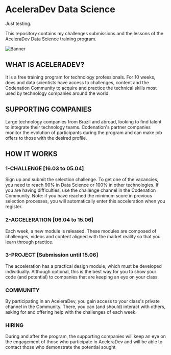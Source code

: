 # AceleraDev Data Science

Just testing.

This repository contains my challenges submissions and the lessons of the AceleraDev Data Science training program.

![Banner](https://s3-us-west-1.amazonaws.com/acceleration-assets-highway/ds-online-1/social-image.jpg)

## WHAT IS ACELERADEV?
It is a free training program for technology professionals. For 10 weeks, devs and data scientists have access to challenges, content and the Codenation Community to acquire and practice the technical skills most used by technology companies around the world.

## SUPPORTING COMPANIES
Large technology companies from Brazil and abroad, looking to find talent to integrate their technology teams. Codenation's partner companies monitor the evolution of participants during the program and can make job offers to those with the desired profile.

## HOW IT WORKS

### 1-CHALLENGE [16.03 to 05.04]
Sign up and submit the selection challenge. To get one of the vacancies, you need to reach 90% in Data Science or 100% in other technologies. If you are having difficulties, use the challenge channel in the Codenation Community. Note: if you have reached the minimum score in previous selection processes, you will automatically enter this acceleration when you register.

### 2-ACCELERATION [06.04 to 15.06]
Each week, a new module is released. These modules are composed of challenges, videos and content aligned with the market reality so that you learn through practice.

### 3-PROJECT [Submission until 15.06]
The acceleration has a practical design module, which must be developed individually. Although optional, this is the best way for you to show your code (and potential) to companies that are keeping an eye on your class.

### COMMUNITY
By participating in an AceleraDev, you gain access to your class's private channel in the Community. There, you can (and should) interact with others, asking for and offering help with the challenges of each week.

### HIRING
During and after the program, the supporting companies will keep an eye on the engagement of those who participate in AceleraDev and will be able to contact those who demonstrate the potential sought
